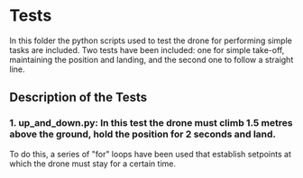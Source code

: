 # Tests
In this folder the python scripts used to test the drone for performing simple tasks are included. Two tests have been included: one for simple take-off, maintaining the position and landing, and the second one to follow a straight line.

## Description of the Tests
### 1. **up_and_down.py**: In this test the drone must climb 1.5 metres above the ground, hold the position for 2 seconds and land. 
To do this, a series of "for" loops have been used that establish setpoints at which the drone must stay for a certain time.
